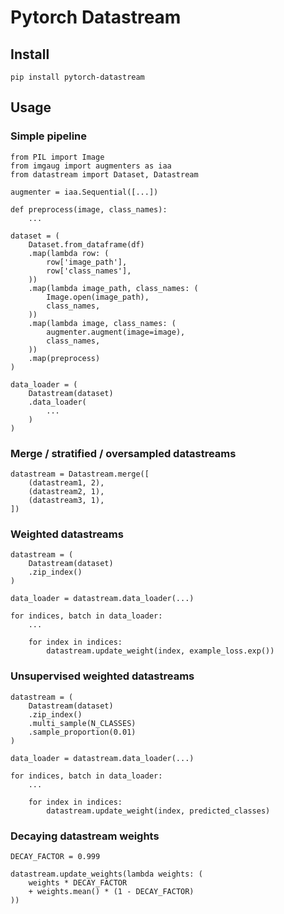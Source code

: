 # Pytorch Datastream

## Install

    pip install pytorch-datastream

## Usage

### Simple pipeline

    from PIL import Image
    from imgaug import augmenters as iaa
    from datastream import Dataset, Datastream

    augmenter = iaa.Sequential([...])

    def preprocess(image, class_names):
        ...

    dataset = (
        Dataset.from_dataframe(df)
        .map(lambda row: (
            row['image_path'],
            row['class_names'],
        ))
        .map(lambda image_path, class_names: (
            Image.open(image_path),
            class_names,
        ))
        .map(lambda image, class_names: (
            augmenter.augment(image=image),
            class_names,
        ))
        .map(preprocess)
    )

    data_loader = (
        Datastream(dataset)
        .data_loader(
            ...
        )
    )

### Merge / stratified / oversampled datastreams

    datastream = Datastream.merge([
        (datastream1, 2),
        (datastream2, 1),
        (datastream3, 1),
    ])

### Weighted datastreams

    datastream = (
        Datastream(dataset)
        .zip_index()
    )

    data_loader = datastream.data_loader(...)

    for indices, batch in data_loader:
        ...

        for index in indices:
            datastream.update_weight(index, example_loss.exp())

### Unsupervised weighted datastreams

    datastream = (
        Datastream(dataset)
        .zip_index()
        .multi_sample(N_CLASSES)
        .sample_proportion(0.01)
    )

    data_loader = datastream.data_loader(...)

    for indices, batch in data_loader:
        ...

        for index in indices:
            datastream.update_weight(index, predicted_classes)

### Decaying datastream weights

    DECAY_FACTOR = 0.999

    datastream.update_weights(lambda weights: (
        weights * DECAY_FACTOR
        + weights.mean() * (1 - DECAY_FACTOR)
    ))
